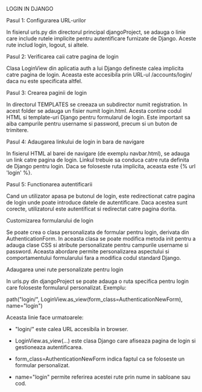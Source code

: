 LOGIN IN DJANGO

Pasul 1: Configurarea URL-urilor

In fisierul urls.py din directorul principal djangoProject, se adauga o linie care include rutele implicite pentru autentificare furnizate de Django. Aceste rute includ login, logout, si altele.

Pasul 2: Verificarea caii catre pagina de login

Clasa LoginView din aplicatia auth a lui Django defineste calea implicita catre pagina de login. Aceasta este accesibila prin URL-ul /accounts/login/ daca nu este specificata altfel.

Pasul 3: Crearea paginii de login

In directorul TEMPLATES se creeaza un subdirector numit registration. In acest folder se adauga un fisier numit login.html. Acesta contine codul HTML si template-uri Django pentru formularul de login. Este important sa aiba campurile pentru username si password, precum si un buton de trimitere.

Pasul 4: Adaugarea linkului de login in bara de navigare

In fisierul HTML al barei de navigare (de exemplu navbar.html), se adauga un link catre pagina de login. Linkul trebuie sa conduca catre ruta definita de Django pentru login. Daca se foloseste ruta implicita, aceasta este {% url 'login' %}.

Pasul 5: Functionarea autentificarii

Cand un utilizator apasa pe butonul de login, este redirectionat catre pagina de login unde poate introduce datele de autentificare. Daca acestea sunt corecte, utilizatorul este autentificat si redirectat catre pagina dorita.


Customizarea formularului de login

Se poate crea o clasa personalizata de formular pentru login, derivata din AuthenticationForm.
In aceasta clasa se poate modifica metoda init pentru a adauga clase CSS si atribute personalizate pentru campurile
username si password. Aceasta abordare permite personalizarea aspectului si comportamentului formularului fara a modifica codul standard Django.


Adaugarea unei rute personalizate pentru login

In urls.py din djangoProject se poate adauga o ruta specifica pentru login care foloseste formularul personalizat. Exemplu:

path("login/", LoginView.as_view(form_class=AuthenticationNewForm), name="login")

Aceasta linie face urmatoarele:

- "login/" este calea URL accesibila in browser.

- LoginView.as_view(...) este clasa Django care afiseaza pagina de login si gestioneaza autentificarea.

- form_class=AuthenticationNewForm indica faptul ca se foloseste un formular personalizat.

- name="login" permite referirea acestei rute prin nume in sabloane sau cod.